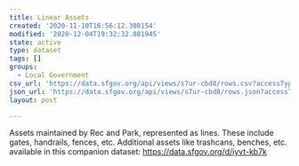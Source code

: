 ```yaml
---
title: Linear Assets
created: '2020-11-10T16:56:12.300154'
modified: '2020-12-04T19:32:32.081945'
state: active
type: dataset
tags: []
groups:
  - Local Government
csv_url: 'https://data.sfgov.org/api/views/s7ur-cbd8/rows.csv?accessType=DOWNLOAD'
json_url: 'https://data.sfgov.org/api/views/s7ur-cbd8/rows.json?accessType=DOWNLOAD'
layout: post

---
```

Assets maintained by Rec and Park, represented as lines. These include gates, handrails, fences, etc. Additional assets like trashcans, benches, etc. available in this companion dataset: https://data.sfgov.org/d/iyvt-kb7k
